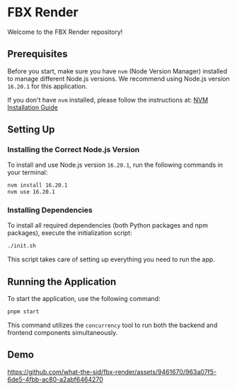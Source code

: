 
# FBX Render

Welcome to the FBX Render repository!

## Prerequisites

Before you start, make sure you have `nvm` (Node Version Manager) installed to manage different Node.js versions. We recommend using Node.js version `16.20.1` for this application.

If you don't have `nvm` installed, please follow the instructions at: [NVM Installation Guide](https://github.com/nvm-sh/nvm#installing-and-updating)

## Setting Up

### Installing the Correct Node.js Version

To install and use Node.js version `16.20.1`, run the following commands in your terminal:

```bash
nvm install 16.20.1
nvm use 16.20.1
```

### Installing Dependencies

To install all required dependencies (both Python packages and npm packages), execute the initialization script:


```bash
./init.sh
```

This script takes care of setting up everything you need to run the app.

## Running the Application

To start the application, use the following command:
```bash
pnpm start
```

This command utilizes the `concurrency` tool to run both the backend and frontend components simultaneously.

## Demo

https://github.com/what-the-sid/fbx-render/assets/9461670/963a07f5-6de5-4fbb-ac80-a2abf6464270




